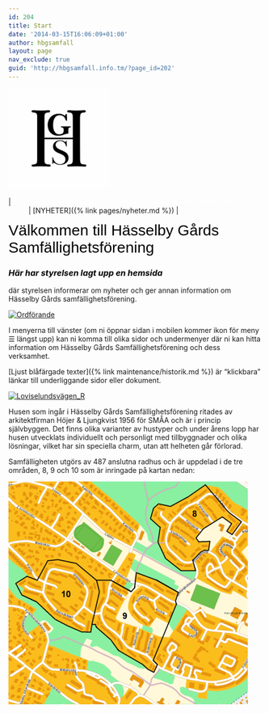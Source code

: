 ```yaml
---
id: 204
title: Start
date: '2014-03-15T16:06:09+01:00'
author: hbgsamfall
layout: page
nav_exclude: true
guid: 'http://hbgsamfall.info.tm/?page_id=202'
---
```


[![logo](/wp-content/uploads/2022/09/hgs_logo_small.png)](/wp-content/uploads/2022/09/hgs_logo_small.png)

| <span style="color: #ffffff;"># Blank blank blank blank blank blank blank blank blank blank blank blank blank</span> | [NYHETER]({% link pages/nyheter.md %}) |

<span style="color: #000000; font-size: 30px; font-family: Georgia, Arial, Times, serif; font-weight: normal;">Välkommen till Hässelby Gårds Samfällighetsförening</span>

### <span style="color: #000000;">*Här har styrelsen lagt upp en hemsida*</span>

där styrelsen informerar om nyheter och ger annan information om Hässelby Gårds samfällighetsförening.

[![Ordförande](/wp-content/uploads/2016/12/Ordförande.png)](/wp-content/uploads/2016/12/Ordförande.png)

I menyerna till vänster (om ni öppnar sidan i mobilen kommer ikon för meny ☰ längst upp) kan ni komma till olika sidor och undermenyer där ni kan hitta information om Hässelby Gårds Samfällighetsförening och dess verksamhet.

[Ljust blåfärgade texter]({% link maintenance/historik.md %}) är “klickbara” länkar till underliggande sidor eller dokument.

[![Loviselundsvägen_R](/wp-content/uploads/2014/03/Loviselundsvägen_R.png)](/wp-content/uploads/2014/03/Loviselundsvägen_R.png)

Husen som ingår i Hässelby Gårds Samfällighetsförening ritades av arkitektfirman Höjer &amp; Ljungkvist 1956 för SMÅA och är i princip självbyggen. Det finns olika varianter av hustyper och under årens lopp har husen utvecklats individuellt och personligt med tillbyggnader och olika lösningar, vilket har sin speciella charm, utan att helheten går förlorad.

Samfälligheten utgörs av 487 anslutna radhus och är uppdelad i de tre områden, 8, 9 och 10 som är inringade på kartan nedan:

[![HGS Map Final-R2](/wp-content/uploads/2014/03/HGS-Map-Final-R2.png)](/wp-content/uploads/2014/03/HGS-Map-Final-R2.png)
